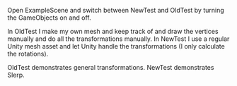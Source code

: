 Open ExampleScene and switch between NewTest and OldTest by turning the GameObjects on and off.

In OldTest I make my own mesh and keep track of and draw the vertices manually and do all the transformations manually.
In NewTest I use a regular Unity mesh asset and let Unity handle the transformations (I only calculate the rotations).

OldTest demonstrates general transformations.
NewTest demonstrates Slerp.
